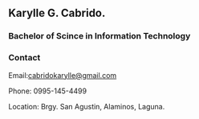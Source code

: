 ## Karylle G. Cabrido.

### Bachelor of Scince in Information Technology

### Contact

Email:cabridokarylle@gmail.com

Phone: 0995-145-4499

Location: Brgy. San Agustin, Alaminos, Laguna.
